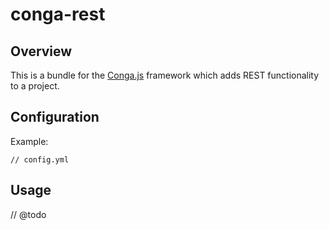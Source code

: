 conga-rest
==========

Overview
--------

This is a bundle for the [Conga.js](https://github.com/congajs/conga) framework which 
adds REST functionality to a project.

Configuration
-------------

Example:

    // config.yml


Usage
-----

// @todo